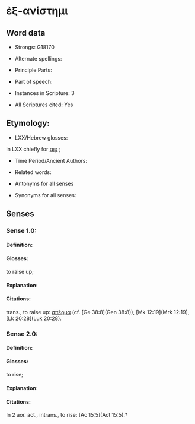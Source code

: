 # ἐξ-ανίστημι 

<!-- Status: S2=NeedsEdits -->
<!-- Lexica used for edits:   -->

## Word data

* Strongs: G18170

* Alternate spellings:



* Principle Parts: 


* Part of speech: 


* Instances in Scripture: 3

* All Scriptures cited: Yes

## Etymology: 


* LXX/Hebrew glosses: 

in LXX chiefly for [קוּם](//en-uhl/H6965) ; 

* Time Period/Ancient Authors: 


* Related words: 

* Antonyms for all senses

* Synonyms for all senses: 


## Senses 


### Sense  1.0: 

#### Definition: 

#### Glosses: 

to raise up; 

#### Explanation: 


#### Citations: 

trans., to raise up: [σπέρμα]() (cf. [Ge 38:8](Gen 38:8)), [Mk 12:19](Mrk 12:19), [Lk 20:28](Luk 20:28). 

### Sense  2.0: 

#### Definition: 

#### Glosses: 

to rise; 

#### Explanation: 


#### Citations: 

In 2 aor. act., intrans., to rise: [Ac 15:5](Act 15:5).†
